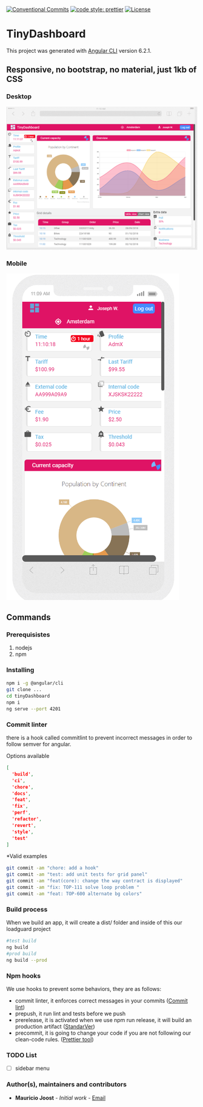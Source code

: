 [![Conventional Commits](https://img.shields.io/badge/Conventional%20Commits-1.0.0-yellow.svg)](https://conventionalcommits.org)
[![code style: prettier](https://img.shields.io/badge/code_style-prettier-ff69b4.svg?style=flat-square)](https://github.com/prettier/prettier)
<a href="http://www.gnu.org/licenses/">
    <img src="https://img.shields.io/badge/License-GNU-blue.svg?longCache=true"
        alt="License">
  </a>

# TinyDashboard

This project was generated with [Angular CLI](https://github.com/angular/angular-cli) version 6.2.1.
## Responsive, no bootstrap, no material, just 1kb of CSS

### Desktop
![Alt text](demo2.png?raw=true "Demo 1")

### Mobile
![Alt text](demo1.png?raw=true "Demo 2")

## Commands 

### Prerequisistes

1. nodejs
2. npm

### Installing 

```sh
npm i -g @angular/cli
git clone ...
cd tinyDashboard 
npm i
ng serve --port 4201
```

### Commit linter

there is a hook called commitlint to prevent incorrect messages in order to follow semver for angular.

Options available

```json
[
  'build',
  'ci',
  'chore',
  'docs',
  'feat',
  'fix',
  'perf',
  'refactor',
  'revert',
  'style',
  'test'
]
```

*Valid examples

```sh
git commit -am "chore: add a hook"
git commit -am "test: add unit tests for grid panel"
git commit -am "feat(core): change the way contract is displayed"
git commit -am "fix: TOP-111 solve loop problem "
git commit -am "feat: TOP-600 alternate bg colors"
```

### Build process 

When we build an app, it will create a dist/ folder and inside of this our loadguard project

```sh
#test build
ng build
#prod build
ng build --prod
```


### Npm hooks 

We use hooks to prevent some behaviors, they are as follows: 

- commit linter, it enforces correct messages in your commits ([Commit lint](https://github.com/marionebl/commitlint))
- prepush, it run lint and tests before we push
- prerelease, it is activated when we use npm run release, it will build an production artifact ([StandarVer](https://github.com/conventional-changelog/standard-version))
- precommit, it is going to change your code if you are not following our clean-code rules. ([Prettier tool](https://github.com/prettier/prettier)) 


### TODO List

- [ ] sidebar menu 

### Author(s), maintainers and contributors

- **Mauricio Joost** - _Initial work_ - [Email](mauriciojoostwolff@gmail.com)
